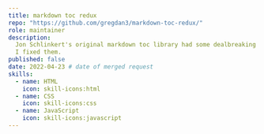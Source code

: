 ```yaml
---
title: markdown toc redux
repo: "https://github.com/gregdan3/markdown-toc-redux/"
role: maintainer
description:
  Jon Schlinkert's original markdown toc library had some dealbreaking bugs, so
  I fixed them.
published: false
date: 2022-04-23 # date of merged request
skills:
  - name: HTML
    icon: skill-icons:html
  - name: CSS
    icon: skill-icons:css
  - name: JavaScript
    icon: skill-icons:javascript
---
```

